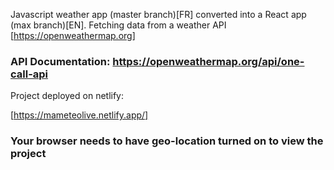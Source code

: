 Javascript weather app (master branch)[FR] converted into a React app (max branch)[EN].
Fetching data from a weather API [https://openweathermap.org]

### API Documentation: https://openweathermap.org/api/one-call-api ###

Project deployed on netlify:

[https://mameteolive.netlify.app/]

### Your browser needs to have geo-location turned on to view the project ###
